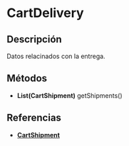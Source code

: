 # CartDelivery

## Descripción

Datos relacinados con la entrega.

## Métodos

- **List(CartShipment)** getShipments()

## Referencias

- **[CartShipment](CartShipment.md)**
